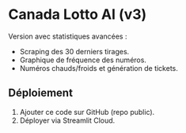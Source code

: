 
# Canada Lotto AI (v3)

Version avec statistiques avancées :
- Scraping des 30 derniers tirages.
- Graphique de fréquence des numéros.
- Numéros chauds/froids et génération de tickets.

## Déploiement
1. Ajouter ce code sur GitHub (repo public).
2. Déployer via Streamlit Cloud.
